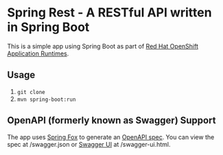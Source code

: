 # Spring Rest - A RESTful API written in Spring Boot

This is a simple app using Spring Boot as part of [Red Hat OpenShift Application Runtimes](https://middlewareblog.redhat.com/2017/05/05/red-hat-openshift-application-runtimes-and-spring-boot-details-you-want-to-know/).

## Usage

1. `git clone`
2. `mvn spring-boot:run`

## OpenAPI (formerly known as Swagger) Support

The app uses [Spring Fox](http://springfox.github.io/springfox/) to generate an [OpenAPI spec](https://www.openapis.org/). You can view the spec at /swagger.json or [Swagger UI](https://swagger.io/swagger-ui/) at /swagger-ui.html. 

